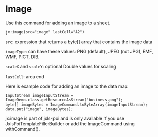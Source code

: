 # Image

Use this command for adding an image to a sheet.

```
jx:image(src="image" lastCell="A2")
```

`src`: expression that returns a byte[] array that contains the image data

`imageType`: can have these values: PNG (default), JPEG (not JPG), EMF, WMF, PICT, DIB.

`scaleX` and `scaleY`: optional Double values for scaling

`lastCell`: area end

Here is example code for adding an image to the data map:

```
InputStream imageInputStream = ImageDemo.class.getResourceAsStream("business.png");
byte[] imageBytes = ImageCommand.toByteArray(imageInputStream);
data.put("image", imageBytes);
```

jx:image is part of jxls-poi and is only available if you use JxlsPoiTemplateFillerBuilder or add the ImageCommand using withCommand().
